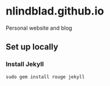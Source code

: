 # nlindblad.github.io
Personal website and blog

## Set up locally

### Install Jekyll

    sudo gem install rouge jekyll
